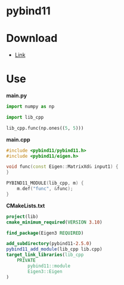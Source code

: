 # pybind11

# Download

* [Link](https://github.com/pybind/pybind11/releases)

# Use

**main.py**

```python
import numpy as np

import lib_cpp

lib_cpp.func(np.ones((5, 5)))
```

**main.cpp**

```c++
#include <pybind11/pybind11.h>
#include <pybind11/eigen.h>

void func(const Eigen::MatrixXd& input1) {
}

PYBIND11_MODULE(lib_cpp, m) {
    m.def("func", &func);
}
```

**CMakeLists.txt**

```cmake
project(lib)
cmake_minimum_required(VERSION 3.10)

find_package(Eigen3 REQUIRED)

add_subdirectory(pybind11-2.5.0)
pybind11_add_module(lib_cpp lib.cpp)
target_link_libraries(lib_cpp
    PRIVATE
        pybind11::module
        Eigen3::Eigen
)
```
